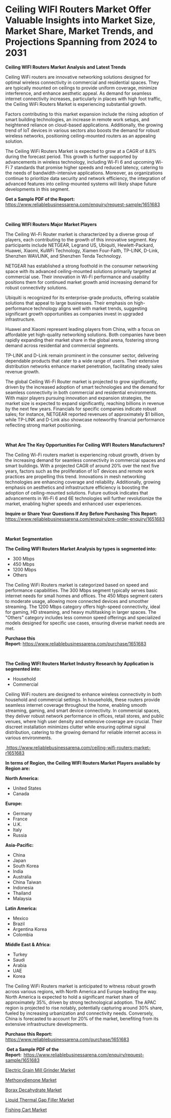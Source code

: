 <p><h1>Ceiling WIFI Routers Market Offer Valuable Insights into Market Size, Market Share, Market Trends, and Projections Spanning from 2024 to 2031</h1></p><p><strong>Ceiling WIFI Routers Market Analysis and Latest Trends</strong></p>
<p><p>Ceiling WiFi routers are innovative networking solutions designed for optimal wireless connectivity in commercial and residential spaces. They are typically mounted on ceilings to provide uniform coverage, minimize interference, and enhance aesthetic appeal. As demand for seamless internet connectivity increases, particularly in places with high foot traffic, the Ceiling WiFi Routers Market is experiencing substantial growth.</p><p>Factors contributing to this market expansion include the rising adoption of smart building technologies, an increase in remote work setups, and heightened reliance on cloud-based applications. Additionally, the growing trend of IoT devices in various sectors also boosts the demand for robust wireless networks, positioning ceiling-mounted routers as an appealing solution.</p><p>The Ceiling WiFi Routers Market is expected to grow at a CAGR of 8.8% during the forecast period. This growth is further supported by advancements in wireless technology, including Wi-Fi 6 and upcoming Wi-Fi 7 standards that promise higher speeds and reduced latency, catering to the needs of bandwidth-intensive applications. Moreover, as organizations continue to prioritize data security and network efficiency, the integration of advanced features into ceiling-mounted systems will likely shape future developments in this segment.</p></p>
<p><strong>Get a Sample PDF of the Report:&nbsp;</strong> <a href="https://www.reliablebusinessarena.com/enquiry/request-sample/1651683?utm_campaign=1331&utm_medium=2&utm_source=Github&utm_content=ia&utm_term=26092024&utm_id=ceiling-wifi-routers">https://www.reliablebusinessarena.com/enquiry/request-sample/1651683</a></p>
<p>&nbsp;</p>
<p><strong>Ceiling WIFI Routers Major Market Players</strong></p>
<p><p>The Ceiling Wi-Fi Router market is characterized by a diverse group of players, each contributing to the growth of this innovative segment. Key participants include NETGEAR, Legrand US, Ubiquiti, Hewlett-Packard, Huawei, Xiaomi, KuWFi Technology, Xiamen Four-Faith, TP-LINK, D-Link, Shenzhen WAVLINK, and Shenzhen Tenda Technology.</p><p>NETGEAR has established a strong foothold in the consumer networking space with its advanced ceiling-mounted solutions primarily targeted at commercial use. Their innovation in Wi-Fi performance and usability positions them for continued market growth amid increasing demand for robust connectivity solutions.</p><p>Ubiquiti is recognized for its enterprise-grade products, offering scalable solutions that appeal to large businesses. Their emphasis on high-performance technology aligns well with market trends, suggesting significant growth opportunities as companies invest in upgraded infrastructure.</p><p>Huawei and Xiaomi represent leading players from China, with a focus on affordable yet high-quality networking solutions. Both companies have been rapidly expanding their market share in the global arena, fostering strong demand across residential and commercial segments.</p><p>TP-LINK and D-Link remain prominent in the consumer sector, delivering dependable products that cater to a wide range of users. Their extensive distribution networks enhance market penetration, facilitating steady sales revenue growth.</p><p>The global Ceiling Wi-Fi Router market is projected to grow significantly, driven by the increased adoption of smart technologies and the demand for seamless connectivity in both commercial and residential environments. With major players pursuing innovation and expansion strategies, the market size is expected to expand significantly, reaching billions in revenue by the next few years. Financials for specific companies indicate robust sales; for instance, NETGEAR reported revenues of approximately $1 billion, while TP-LINK and D-Link also showcase noteworthy financial performance reflecting strong market positioning.</p></p>
<p>&nbsp;</p>
<p><strong>What Are The Key Opportunities For Ceiling WIFI Routers Manufacturers?</strong></p>
<p><p>The Ceiling Wi-Fi routers market is experiencing robust growth, driven by the increasing demand for seamless connectivity in commercial spaces and smart buildings. With a projected CAGR of around 20% over the next five years, factors such as the proliferation of IoT devices and remote work practices are propelling this trend. Innovations in mesh networking technologies are enhancing coverage and reliability. Additionally, growing emphasis on aesthetics and infrastructure efficiency is boosting the adoption of ceiling-mounted solutions. Future outlook indicates that advancements in Wi-Fi 6 and 6E technologies will further revolutionize the market, enabling higher speeds and enhanced user experiences.</p></p>
<p><strong>Inquire or Share Your Questions If Any Before Purchasing This Report:</strong> <a href="https://www.reliablebusinessarena.com/enquiry/pre-order-enquiry/1651683?utm_campaign=1331&utm_medium=2&utm_source=Github&utm_content=ia&utm_term=26092024&utm_id=ceiling-wifi-routers">https://www.reliablebusinessarena.com/enquiry/pre-order-enquiry/1651683</a></p>
<p>&nbsp;</p>
<p><strong>Market Segmentation</strong></p>
<p><strong>The Ceiling WIFI Routers Market Analysis by types is segmented into:</strong></p>
<p><ul><li>300 Mbps</li><li>450 Mbps</li><li>1200 Mbps</li><li>Others</li></ul></p>
<p><p>The Ceiling WiFi Routers market is categorized based on speed and performance capabilities. The 300 Mbps segment typically serves basic internet needs for small homes and offices. The 450 Mbps segment caters to moderate usage, allowing more connected devices and smoother streaming. The 1200 Mbps category offers high-speed connectivity, ideal for gaming, HD streaming, and heavy multitasking in larger spaces. The "Others" category includes less common speed offerings and specialized models designed for specific use cases, ensuring diverse market needs are met.</p></p>
<p><strong>Purchase this Report:&nbsp;</strong><a href="https://www.reliablebusinessarena.com/purchase/1651683?utm_campaign=1331&utm_medium=2&utm_source=Github&utm_content=ia&utm_term=26092024&utm_id=ceiling-wifi-routers">https://www.reliablebusinessarena.com/purchase/1651683</a></p>
<p>&nbsp;</p>
<p><strong>The Ceiling WIFI Routers Market Industry Research by Application is segmented into:</strong></p>
<p><ul><li>Household</li><li>Commercial</li></ul></p>
<p><p>Ceiling WiFi routers are designed to enhance wireless connectivity in both household and commercial settings. In households, these routers provide seamless internet coverage throughout the home, enabling smooth streaming, gaming, and smart device connectivity. In commercial spaces, they deliver robust network performance in offices, retail stores, and public venues, where high user density and extensive coverage are crucial. Their discreet installation minimizes clutter while ensuring optimal signal distribution, catering to the growing demand for reliable internet access in various environments.</p></p>
<p><a href="https://www.reliablebusinessarena.com/ceiling-wifi-routers-market-r1651683?utm_campaign=1331&utm_medium=2&utm_source=Github&utm_content=ia&utm_term=26092024&utm_id=ceiling-wifi-routers">&nbsp;https://www.reliablebusinessarena.com/ceiling-wifi-routers-market-r1651683</a></p>
<p><strong>In terms of Region, the Ceiling WIFI Routers Market Players available by Region are:</strong></p>
<p>
    <p> <strong> North America: </strong>
        <ul>
            <li>United States</li>
            <li>Canada</li>
        </ul>
        </p> 
    <p> <strong> Europe: </strong>
        <ul>
            <li>Germany</li>
            <li>France</li>
            <li>U.K.</li>
            <li>Italy</li>
            <li>Russia</li>
        </ul>
        </p> 
    <p> <strong> Asia-Pacific: </strong>
        <ul>
            <li>China</li>
            <li>Japan</li>
            <li>South Korea</li>
            <li>India</li>
            <li>Australia</li>
            <li>China Taiwan</li>
            <li>Indonesia</li>
            <li>Thailand</li>
            <li>Malaysia</li>
        </ul>
        </p> 
    <p> <strong> Latin America: </strong>
        <ul>
            <li>Mexico</li>
            <li>Brazil</li>
            <li>Argentina Korea</li>
            <li>Colombia</li>
        </ul>
        </p> 
    <p> <strong> Middle East & Africa: </strong>
        <ul>
            <li>Turkey</li>
            <li>Saudi</li>
            <li>Arabia</li>
            <li>UAE</li>
            <li>Korea</li>
        </ul>
    </p>
    </p>
<p><p>The Ceiling WiFi Routers market is anticipated to witness robust growth across various regions, with North America and Europe leading the way. North America is expected to hold a significant market share of approximately 35%, driven by strong technological adoption. The APAC region is projected to rise notably, potentially capturing around 30% share, fueled by increasing urbanization and connectivity needs. Conversely, China is forecasted to account for 20% of the market, benefiting from its extensive infrastructure developments.</p></p>
<p><strong>Purchase this Report: </strong><a href="https://www.reliablebusinessarena.com/purchase/1651683?utm_campaign=1331&utm_medium=2&utm_source=Github&utm_content=ia&utm_term=26092024&utm_id=ceiling-wifi-routers">https://www.reliablebusinessarena.com/purchase/1651683</a></p>
<p>&nbsp;<strong>Get a Sample PDF of the Report:&nbsp;&nbsp;</strong><a href="https://www.reliablebusinessarena.com/enquiry/request-sample/1651683?utm_campaign=1331&utm_medium=2&utm_source=Github&utm_content=ia&utm_term=26092024&utm_id=ceiling-wifi-routers">https://www.reliablebusinessarena.com/enquiry/request-sample/1651683</a></p>
<p><strong></strong></p>
<p><p><a href="https://issuu.com/reportprime-2/docs/electric-grain-mill-grinder-market-_87af82c221d9c1?utm_campaign=1331&utm_medium=2&utm_source=Github&utm_content=ia&utm_term=26092024&utm_id=ceiling-wifi-routers">Electric Grain Mill Grinder Market</a></p><p><a href="https://www.linkedin.com/pulse/methoxydienone-market-global-regional-analysis-focus-region-dczif?utm_campaign=1331&utm_medium=2&utm_source=Github&utm_content=ia&utm_term=26092024&utm_id=ceiling-wifi-routers">Methoxydienone Market</a></p><p><a href="https://www.linkedin.com/pulse/global-borax-decahydrate-market-trends-innovations-forward-looking-sfvwf?utm_campaign=1331&utm_medium=2&utm_source=Github&utm_content=ia&utm_term=26092024&utm_id=ceiling-wifi-routers">Borax Decahydrate Market</a></p><p><a href="https://github.com/joannesouthgate/Market-Research-Report-List-5/blob/main/liquid-thermal-gap-filler-market.md?utm_campaign=1331&utm_medium=2&utm_source=Github&utm_content=ia&utm_term=26092024&utm_id=ceiling-wifi-routers">Liquid Thermal Gap Filler Market</a></p><p><a href="https://issuu.com/reportprime-2/docs/fishing-cart-market-size-2030.pptx_cfd39ee4647db8?utm_campaign=1331&utm_medium=2&utm_source=Github&utm_content=ia&utm_term=26092024&utm_id=ceiling-wifi-routers">Fishing Cart Market</a></p></p>